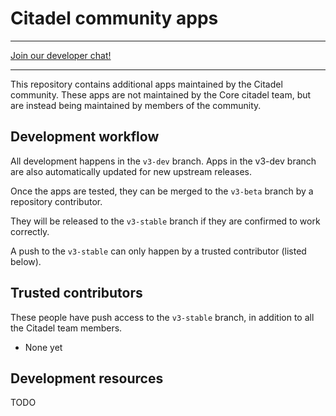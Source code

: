 # Citadel community apps

---

[Join our developer chat!](https://t.me/citadeldevelopers)

---

This repository contains additional apps maintained by the Citadel community.
These apps are not maintained by the Core citadel team, but are instead being maintained by members of the community.

## Development workflow

All development happens in the `v3-dev` branch. Apps in the v3-dev branch are also automatically updated for new upstream releases.

Once the apps are tested, they can be merged to the `v3-beta` branch by a repository contributor.

They will be released to the `v3-stable` branch if they are confirmed to work correctly.

A push to the `v3-stable` can only happen by a trusted contributor (listed below).

## Trusted contributors

These people have push access to the `v3-stable` branch, in addition to all the Citadel team members.

- None yet


## Development resources

TODO
